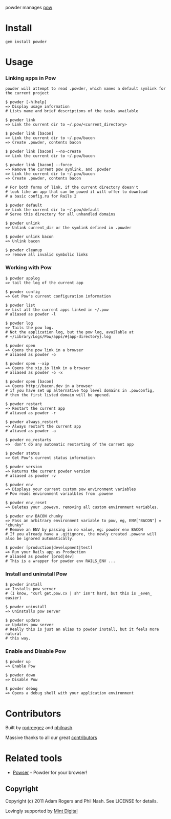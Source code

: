 powder manages [pow](http://pow.cx/)

# Install #

    gem install powder

# Usage #


### Linking apps in Pow ###

    powder will attempt to read .powder, which names a default symlink for the current project

    $ powder [-h|help]
    => Display usage information
    # Lists name and brief descriptions of the tasks available

    $ powder link
    => Link the current dir to ~/.pow/<current_directory>

    $ powder link [bacon]
    => Link the current dir to ~/.pow/bacon
    => Create .powder, contents bacon

    $ powder link [bacon] --no-create
    => Link the current dir to ~/.pow/bacon

    $ powder link [bacon] --force
    => Remove the current pow symlink, and .powder
    => Link the current dir to ~/.pow/bacon
    => Create .powder, contents bacon

    # For both forms of link, if the current directory doesn't
    # look like an app that can be powed it will offer to download
    # a basic config.ru for Rails 2

    $ powder default
    => Link the current dir to ~/.pow/default
    # Serve this directory for all unhandled domains

    $ powder unlink
    => Unlink current_dir or the symlink defined in .powder

    $ powder unlink bacon
    => Unlink bacon

    $ powder cleanup
    => remove all invalid symbolic links

### Working with Pow ###

    $ powder applog
    => tail the log of the current app

    $ powder config
    => Get Pow's current configuration information

    $ powder list
    => List all the current apps linked in ~/.pow
    # aliased as powder -l

    $ powder log
    => Tails the pow log.
    # Not the application log, but the pow log, available at
    # ~/Library/Logs/Pow/apps/#{app-directory}.log

    $ powder open
    => Opens the pow link in a browser
    # aliased as powder -o

    $ powder open --xip
    => Opens the xip.io link in a browser
    # aliased as powder -o -x

    $ powder open [bacon]
    => Opens http://bacon.dev in a browser
    # if you have set up alternative top level domains in .powconfig,
    # then the first listed domain will be opened.

    $ powder restart
    => Restart the current app
    # aliased as powder -r

    $ powder always_restart
    => Always restart the current app
    # aliased as powder -a

    $ powder no_restarts
    =>  don't do any automatic restarting of the current app

    $ powder status
    => Get Pow's current status information

    $ powder version
    => Returns the current powder version
    # aliased as powder -v

    $ powder env
    => Displays your current custom pow environment variables
    # Pow reads environment varialbles from .powenv

    $ powder env_reset
    => Deletes your .powevn, removing all custom environment variables.

    $ powder env BACON chunky
    => Pass an arbitrary environment variable to pow, eg, ENV["BACON"] = "chunky"
    # Remove an ENV by passing in no value, eg: powder env BACON
    # If you already have a .gitignore, the newly created .powenv will also be ignored automatically.

    $ powder [production|development|test]
    => Run your Rails app as Production
    # aliased as powder [prod|dev]
    # This is a wrapper for powder env RAILS_ENV ...

    
### Install and uninstall Pow ###

    $ powder install
    => Installs pow server
    # (I know, "curl get.pow.cx | sh" isn't hard, but this is _even_ easier)

    $ powder uninstall
    => Uninstalls pow server

    $ powder update
    => Updates pow server
    # Really this is just an alias to powder install, but it feels more natural
    # this way.

### Enable and Disable Pow ###

    $ powder up
    => Enable Pow

    $ powder down
    => Disable Pow

    $ powder debug
    => Opens a debug shell with your application environment

# Contributors #

Built by [rodreegez](https://github.com/Rodreegez) and [philnash](https://github.com/philnash).

Massive thanks to all our great
[contributors](https://github.com/Rodreegez/powder/contributors)

# Related tools #

* [Powser](https://github.com/phil-monroe/powser) - Powder for your browser!

## Copyright ##

Copyright (c) 2011 Adam Rogers and Phil Nash. See LICENSE for details.

Lovingly supported by [Mint Digital](http://mintdigital.com)
